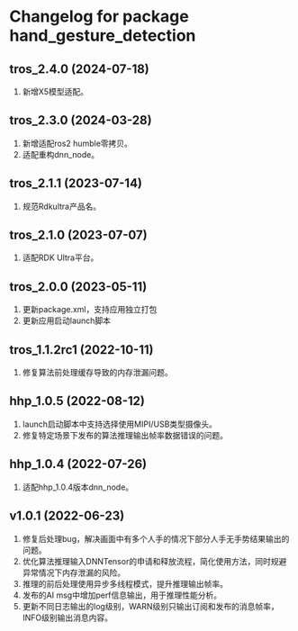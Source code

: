 # Changelog for package hand_gesture_detection

tros_2.4.0 (2024-07-18)
------------------
1. 新增X5模型适配。

tros_2.3.0 (2024-03-28)
------------------
1. 新增适配ros2 humble零拷贝。
2. 适配重构dnn_node。

tros_2.1.1 (2023-07-14)
------------------
1. 规范Rdkultra产品名。

tros_2.1.0 (2023-07-07)
------------------
1. 适配RDK Ultra平台。

tros_2.0.0 (2023-05-11)
------------------
1. 更新package.xml，支持应用独立打包
2. 更新应用启动launch脚本


tros_1.1.2rc1 (2022-10-11)
------------------
1. 修复算法前处理缓存导致的内存泄漏问题。


hhp_1.0.5 (2022-08-12)
------------------
1. launch启动脚本中支持选择使用MIPI/USB类型摄像头。
2. 修复特定场景下发布的算法推理输出帧率数据错误的问题。


hhp_1.0.4 (2022-07-26)
------------------
1. 适配hhp_1.0.4版本dnn_node。


v1.0.1 (2022-06-23)
------------------
1. 修复后处理bug，解决画面中有多个人手的情况下部分人手无手势结果输出的问题。
2. 优化算法推理输入DNNTensor的申请和释放流程，简化使用方法，同时规避异常情况下内存泄漏的风险。
3. 推理的前后处理使用异步多线程模式，提升推理输出帧率。
4. 发布的AI msg中增加perf信息输出，用于推理性能分析。
5. 更新不同日志输出的log级别，WARN级别只输出订阅和发布的消息帧率，INFO级别输出消息内容。
